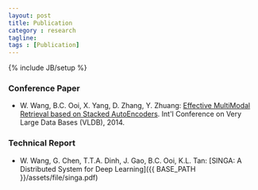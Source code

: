 ```yaml
---
layout: post
title: Publication
category : research
tagline:
tags : [Publication]
---
```

{% include JB/setup %}

### Conference Paper

* W. Wang, B.C. Ooi, X. Yang, D. Zhang, Y. Zhuang:
  [Effective MultiModal Retrieval based on Stacked AutoEncoders](http://www.comp.nus.edu.sg/~ooibc/crossmodalvldb14.pdf).
  Int'l Conference on Very Large Data Bases (VLDB), 2014.

### Technical Report

* W. Wang, G. Chen, T.T.A. Dinh, J. Gao, B.C. Ooi, K.L. Tan:
  [SINGA: A Distributed System for Deep Learning]({{ BASE_PATH }}/assets/file/singa.pdf)
